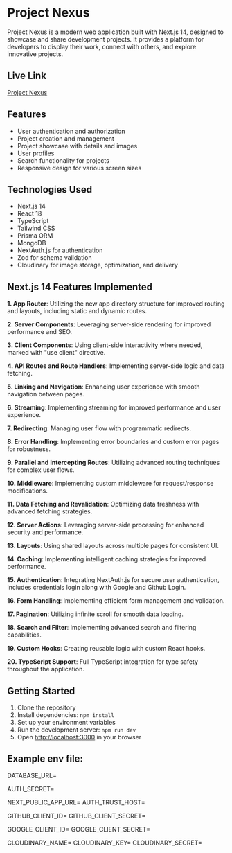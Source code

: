 # Project Nexus

Project Nexus is a modern web application built with Next.js 14, designed to showcase and share development projects. It provides a platform for developers to display their work, connect with others, and explore innovative projects.

## Live Link
[Project Nexus](https://project-nexus-nextjs-bff9.vercel.app/)

## Features

- User authentication and authorization
- Project creation and management
- Project showcase with details and images
- User profiles
- Search functionality for projects
- Responsive design for various screen sizes

## Technologies Used

- Next.js 14
- React 18
- TypeScript
- Tailwind CSS
- Prisma ORM
- MongoDB 
- NextAuth.js for authentication
- Zod for schema validation
- Cloudinary for image storage, optimization, and delivery

## Next.js 14 Features Implemented

**1. App Router**: Utilizing the new app directory structure for improved routing and layouts, including static and dynamic routes.

**2. Server Components**: Leveraging server-side rendering for improved performance and SEO.

**3. Client Components**: Using client-side interactivity where needed, marked with "use client" directive.

**4. API Routes and Route Handlers**: Implementing server-side logic and data fetching.

**5. Linking and Navigation**: Enhancing user experience with smooth navigation between pages.

**6. Streaming**: Implementing streaming for improved performance and user experience.

**7. Redirecting**: Managing user flow with programmatic redirects.

**8. Error Handling**: Implementing error boundaries and custom error pages for robustness.

**9. Parallel and Intercepting Routes**: Utilizing advanced routing techniques for complex user flows.

**10. Middleware**: Implementing custom middleware for request/response modifications.

**11. Data Fetching and Revalidation**: Optimizing data freshness with advanced fetching strategies.

**12. Server Actions**: Leveraging server-side processing for enhanced security and performance.

**13. Layouts**: Using shared layouts across multiple pages for consistent UI.

**14. Caching**: Implementing intelligent caching strategies for improved performance.

**15. Authentication**: Integrating NextAuth.js for secure user authentication, includes credentials login along with Google and Github Login.

**16. Form Handling**: Implementing efficient form management and validation.

**17. Pagination**: Utilizing infinite scroll for smooth data loading.

**18. Search and Filter**: Implementing advanced search and filtering capabilities.

**19. Custom Hooks**: Creating reusable logic with custom React hooks.

**20. TypeScript Support**: Full TypeScript integration for type safety throughout the application.

## Getting Started

1. Clone the repository
2. Install dependencies: `npm install`
3. Set up your environment variables
4. Run the development server: `npm run dev`
5. Open [http://localhost:3000](http://localhost:3000) in your browser

## Example env file:
DATABASE_URL=

AUTH_SECRET=

NEXT_PUBLIC_APP_URL=
AUTH_TRUST_HOST=

GITHUB_CLIENT_ID=
GITHUB_CLIENT_SECRET=

GOOGLE_CLIENT_ID=
GOOGLE_CLIENT_SECRET=

CLOUDINARY_NAME=
CLOUDINARY_KEY=
CLOUDINARY_SECRET=


